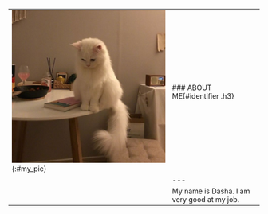 <link rel="stylesheet" href="style.css">

|                                |                                             |
| :----------------------------- | :------------------------------------------ |
| ![my photo](pic.jpg){:#my_pic} | ### ABOUT ME{#identifier .h3}               |
|                                | ---                                         |
|                                | My name is Dasha. I am very good at my job. |

